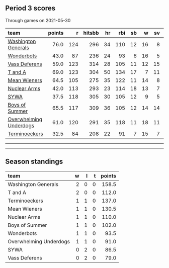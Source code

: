 

## Period 3 scores

Through games on 2021-05-30


|team                                              | points|   r| hitsbb| hr| rbi| sb|  w| sv|  so|   era|  whip|
|:-------------------------------------------------|------:|---:|------:|--:|---:|--:|--:|--:|---:|-----:|-----:|
|[Washington Generals](./washingtongenerals)       |   76.0| 124|    296| 34| 110| 12| 16|  8| 222| 2.848| 1.052|
|[Wonderbots](./wonderbots)                        |   43.0|  87|    236| 24|  93|  6| 16|  5| 203| 2.723| 1.079|
|[Vass Deferens](./vassdeferens)                   |   59.0| 123|    314| 28| 105| 11| 12| 15| 186| 3.156| 1.152|
|[T and A](./tanda)                                |   69.0| 123|    304| 50| 134| 17|  7| 11| 201| 3.700| 1.183|
|[Mean Wieners](./meanwieners)                     |   64.5| 105|    275| 35| 122| 11| 14|  8| 205| 2.237| 0.935|
|[Nuclear Arms](./nucleararms)                     |   42.0| 113|    293| 23| 114| 18| 13|  7| 186| 4.835| 1.268|
|[SYWA](./sywa)                                    |   37.5| 118|    305| 30| 105| 12|  9|  5| 168| 4.529| 1.361|
|[Boys of Summer](./boysofsummer)                  |   65.5| 117|    309| 36| 105| 12| 14| 14| 216| 4.070| 1.206|
|[Overwhelming Underdogs](./overwhelmingunderdogs) |   61.0| 120|    291| 35| 118| 11| 18| 11| 213| 4.168| 1.271|
|[Terminoeckers](./terminoeckers)                  |   32.5|  84|    208| 22|  91|  7| 15|  7| 189| 3.127| 1.197|

* * *
* * *

## Season standings


|team                   |  w|  l|  t| points|
|:----------------------|--:|--:|--:|------:|
|Washington Generals    |  2|  0|  0|  158.5|
|T and A                |  2|  0|  0|  112.0|
|Terminoeckers          |  1|  1|  0|  137.0|
|Mean Wieners           |  1|  1|  0|  130.5|
|Nuclear Arms           |  1|  1|  0|  110.0|
|Boys of Summer         |  1|  1|  0|  102.0|
|Wonderbots             |  1|  1|  0|   93.5|
|Overwhelming Underdogs |  1|  1|  0|   91.0|
|SYWA                   |  0|  2|  0|   86.5|
|Vass Deferens          |  0|  2|  0|   79.0|


